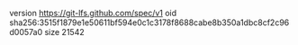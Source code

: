 version https://git-lfs.github.com/spec/v1
oid sha256:3515f1879e1e50611bf594e0c1c3178f8688cabe8b350a1dbc8cf2c96d0057a0
size 21542
